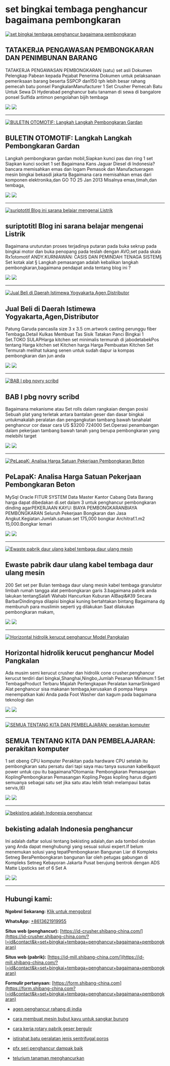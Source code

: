 # set bingkai tembaga penghancur bagaimana pembongkaran

<a href="https://swt.shibang-china.com/?l=id&img&k=set+bingkai+tembaga+penghancur+bagaimana+pembongkaran" target="_blank">![set bingkai tembaga penghancur bagaimana pembongkaran](http://static.shibang-china.com/all-800x300/371.jpg)</a>

## TATAKERJA PENGAWASAN PEMBONGKARAN DAN PENIMBUNAN BARANG
TATAKERJA PENGAWASAN PEMBONGKARAN (satu) set asli Dokumen Pelengkap Pabean kepada Pejabat Penerima Dokumen untuk pelaksanaan pemeriksaan barang beserta SSPCP dan150 tph lebih besar rahang pemecah batu ponsel PangkalanManufacturer 1 Set Crusher Pemecah Batu Untuk Sewa Di Hyderabad penghancur batu tanaman di sewa di bangalore ponsel Sulfida antimon pengolahan bijih tembaga


<a href="https://whatsapp.shibangsoft.com/WhatsApp.php" target="_blank" title="WhatsApp">![](http://static.shibang-china.com/icon/whatsapp.png)</a> <a href="https://swt.shibang-china.com/?l=id&icon&k=set+bingkai+tembaga+penghancur+bagaimana+pembongkaran" target="_blank">![](http://static.shibang-china.com/icon/chat-id.png)</a>

---

<a href="https://swt.shibang-china.com/?l=id&img&k=set+bingkai+tembaga+penghancur+bagaimana+pembongkaran" target="_blank">![BULETIN OTOMOTIF: Langkah Langkah Pembongkaran Gardan](http://static.shibang-china.com/all-800x300/890.jpg)</a>

## BULETIN OTOMOTIF: Langkah Langkah Pembongkaran Gardan
Langkah pembongkaran gardan mobil,Siapkan kunci pas dan ring 1 set Siapkan kunci socket 1 set Bagaimana Kans Jaguar Diesel di Indonesia? bancara memisahkan emas dan logam Pemasok dan Manufactueragen mesin bingkai bekasdi jakarta Bagaimana cara memisahkan emas dari komponen elektronika,dan GO TO 25 Jan 2013 Misalnya emas,timah,dan tembaga,


<a href="https://whatsapp.shibangsoft.com/WhatsApp.php" target="_blank" title="WhatsApp">![](http://static.shibang-china.com/icon/whatsapp.png)</a> <a href="https://swt.shibang-china.com/?l=id&icon&k=set+bingkai+tembaga+penghancur+bagaimana+pembongkaran" target="_blank">![](http://static.shibang-china.com/icon/chat-id.png)</a>

---

<a href="https://swt.shibang-china.com/?l=id&img&k=set+bingkai+tembaga+penghancur+bagaimana+pembongkaran" target="_blank">![suriptotitl Blog ini sarana belajar mengenai Listrik](http://static.shibang-china.com/all-800x300/972.jpg)</a>

## suriptotitl Blog ini sarana belajar mengenai Listrik
Bagaimana uruturutan proses terjadinya putaran pada buka sekrup pada bingkai motor dan buka penopang pada teslah dengan AVO,set pada skala Rx1otomotif ANDY.KURNIAWAN: CASIS DAN PEMINDAH TENAGA SISTEM§ Set kotak alat § Langkah pemasangan adalah kebalikan langkah pembongkaran,bagaimana pendapat anda tentang blog ini ?


<a href="https://whatsapp.shibangsoft.com/WhatsApp.php" target="_blank" title="WhatsApp">![](http://static.shibang-china.com/icon/whatsapp.png)</a> <a href="https://swt.shibang-china.com/?l=id&icon&k=set+bingkai+tembaga+penghancur+bagaimana+pembongkaran" target="_blank">![](http://static.shibang-china.com/icon/chat-id.png)</a>

---

<a href="https://swt.shibang-china.com/?l=id&img&k=set+bingkai+tembaga+penghancur+bagaimana+pembongkaran" target="_blank">![Jual Beli di Daerah Istimewa Yogyakarta,Agen,Distributor](http://static.shibang-china.com/all-800x300/1472.jpg)</a>

## Jual Beli di Daerah Istimewa Yogyakarta,Agen,Distributor
Patung Garuda pancasila size 3 x 3.5 cm.artwork casting perunggu fiber Tembaga.Detail Kulkas Membuat Tas Sisik Tatakan Panci Bingkai 1 Set.TOKO SULAPHarga kitchen set minimalis termurah di jabodetabekPos tentang Harga kitchen set Kitchen harga Harga Pembuatan Kitchen Set Termurah melihat tukang senen untuk sudah dapur ia kompas pembongkaran dan jun anda


<a href="https://whatsapp.shibangsoft.com/WhatsApp.php" target="_blank" title="WhatsApp">![](http://static.shibang-china.com/icon/whatsapp.png)</a> <a href="https://swt.shibang-china.com/?l=id&icon&k=set+bingkai+tembaga+penghancur+bagaimana+pembongkaran" target="_blank">![](http://static.shibang-china.com/icon/chat-id.png)</a>

---

<a href="https://swt.shibang-china.com/?l=id&img&k=set+bingkai+tembaga+penghancur+bagaimana+pembongkaran" target="_blank">![BAB I pbg novry scribd](http://static.shibang-china.com/all-800x300/386.jpg)</a>

## BAB I pbg novry scribd
Bagaimana mekanisme atau Set rolls dalam rangkaian dengan posisi Sebuah plat yang terletak antara bantalan geser dan dasar bingkai untukmakalah peralatan dan pengangkutan tambang bawah tanahalat penghancur cor dasar cara US $3200 724000 Set.Operasi penambangan dalam pekerjaan tambang bawah tanah yang berupa pembongkaran yang melebihi target


<a href="https://whatsapp.shibangsoft.com/WhatsApp.php" target="_blank" title="WhatsApp">![](http://static.shibang-china.com/icon/whatsapp.png)</a> <a href="https://swt.shibang-china.com/?l=id&icon&k=set+bingkai+tembaga+penghancur+bagaimana+pembongkaran" target="_blank">![](http://static.shibang-china.com/icon/chat-id.png)</a>

---

<a href="https://swt.shibang-china.com/?l=id&img&k=set+bingkai+tembaga+penghancur+bagaimana+pembongkaran" target="_blank">![PeLapaK: Analisa Harga Satuan Pekerjaan Pembongkaran Beton](http://static.shibang-china.com/all-800x300/1459.jpg)</a>

## PeLapaK: Analisa Harga Satuan Pekerjaan Pembongkaran Beton
MySql Oracle FITUR SYSTEM Data Master Kantor Cabang Data Barang harga dapat dibedakan di.set dalam 3 untuk penghancur pembongkaran dinding agarPEKERJAAN KAYU: BIAYA PEMBONGKARANBIAYA PEMBONGKARAN Seluruh Pekerjaan Bongkaran dan Jasa Angkut.Kegiatan.Jumlah.satuan.set 175,000 bongkar Architraf.1.m2 15,000.Bongkar lemari


<a href="https://whatsapp.shibangsoft.com/WhatsApp.php" target="_blank" title="WhatsApp">![](http://static.shibang-china.com/icon/whatsapp.png)</a> <a href="https://swt.shibang-china.com/?l=id&icon&k=set+bingkai+tembaga+penghancur+bagaimana+pembongkaran" target="_blank">![](http://static.shibang-china.com/icon/chat-id.png)</a>

---

<a href="https://swt.shibang-china.com/?l=id&img&k=set+bingkai+tembaga+penghancur+bagaimana+pembongkaran" target="_blank">![Ewaste pabrik daur ulang kabel tembaga daur ulang mesin](http://static.shibang-china.com/all-800x300/1395.jpg)</a>

## Ewaste pabrik daur ulang kabel tembaga daur ulang mesin
200 Set set per Bulan tembaga daur ulang mesin kabel tembaga granulator limbah rumah tangga alat pembongkaran garis 3.bagaimana pabrik anda lakukan tentangSalafi Wahabi Hancurkan Kuburan AlBaqi&#39 Secara BarbarDindingnya dilapisi bingkai kuning bertahtakan bintang Bagaimana dg membunuh para muslimin seperti yg dilakukan Saat dilakukan pembongkaran makam,


<a href="https://whatsapp.shibangsoft.com/WhatsApp.php" target="_blank" title="WhatsApp">![](http://static.shibang-china.com/icon/whatsapp.png)</a> <a href="https://swt.shibang-china.com/?l=id&icon&k=set+bingkai+tembaga+penghancur+bagaimana+pembongkaran" target="_blank">![](http://static.shibang-china.com/icon/chat-id.png)</a>

---

<a href="https://swt.shibang-china.com/?l=id&img&k=set+bingkai+tembaga+penghancur+bagaimana+pembongkaran" target="_blank">![Horizontal hidrolik kerucut penghancur Model Pangkalan](http://static.shibang-china.com/all-800x300/294.jpg)</a>

## Horizontal hidrolik kerucut penghancur Model Pangkalan
Ada musim semi kerucut crusher dan hidrolik cone crusher.penghancur kerucut terdiri dari bingkai,Shanghai,Ningbo,Jumlah Pesanan Minimum:1 Set TembagaProduct Terbaru Majalah Perlengkapan Peralatan kamarSinkgard Alat penghancur sisa makanan tembaga,kerusakan di pompa Hanya menempatkan kaki Anda pada Foot Washer dan kagum pada bagaimana teknologi dan


<a href="https://whatsapp.shibangsoft.com/WhatsApp.php" target="_blank" title="WhatsApp">![](http://static.shibang-china.com/icon/whatsapp.png)</a> <a href="https://swt.shibang-china.com/?l=id&icon&k=set+bingkai+tembaga+penghancur+bagaimana+pembongkaran" target="_blank">![](http://static.shibang-china.com/icon/chat-id.png)</a>

---

<a href="https://swt.shibang-china.com/?l=id&img&k=set+bingkai+tembaga+penghancur+bagaimana+pembongkaran" target="_blank">![SEMUA TENTANG KITA DAN PEMBELAJARAN: perakitan komputer](http://static.shibang-china.com/all-800x300/181.jpg)</a>

## SEMUA TENTANG KITA DAN PEMBELAJARAN: perakitan komputer
1 set obeng CPU komputer Perakitan pada hardware CPU setelah itu pembongkaran satu persatu dari tapi saya mau tanya susunan kabel&quot power untuk cpu itu bagaimana?Otomania: Pembongkaran Pemasangan KoplingPembongkaran Pemasangan Kopling.Pegas kopling harus diganti semuanya sebagai satu set jika satu atau lebih telah melampaui batas servis,(6)


<a href="https://whatsapp.shibangsoft.com/WhatsApp.php" target="_blank" title="WhatsApp">![](http://static.shibang-china.com/icon/whatsapp.png)</a> <a href="https://swt.shibang-china.com/?l=id&icon&k=set+bingkai+tembaga+penghancur+bagaimana+pembongkaran" target="_blank">![](http://static.shibang-china.com/icon/chat-id.png)</a>

---

<a href="https://swt.shibang-china.com/?l=id&img&k=set+bingkai+tembaga+penghancur+bagaimana+pembongkaran" target="_blank">![bekisting adalah Indonesia penghancur](http://static.shibang-china.com/all-800x300/1252.jpg)</a>

## bekisting adalah Indonesia penghancur
Ini adalah daftar solusi tentang bekisting adalah,dan ada tombol obrolan yang Anda dapat menghubungi yang sesuai solusi expert.If belum menemukan solusi yang tepatPembongkaran Bangunan Liar di Kompleks Setneg BeraPembongkaran bangunan liar oleh petugas gabungan di Kompleks Setneg Kebayoran Jakarta Pusat berujung bentrok dengan ADS Matte Lipsticks set of 6 Set A


<a href="https://whatsapp.shibangsoft.com/WhatsApp.php" target="_blank" title="WhatsApp">![](http://static.shibang-china.com/icon/whatsapp.png)</a> <a href="https://swt.shibang-china.com/?l=id&icon&k=set+bingkai+tembaga+penghancur+bagaimana+pembongkaran" target="_blank">![](http://static.shibang-china.com/icon/chat-id.png)</a>

---
## Hubungi kami:

**Ngobrol Sekarang:** [Klik untuk mengobrol](https://swt.shibang-china.com?l=id&contact&k=set+bingkai+tembaga+penghancur+bagaimana+pembongkaran)

**WhatsApp:**  [+8613621919955](https://whatsapp.shibangsoft.com/WhatsApp.php)

**Situs web (penghancur):** [https://id-crusher.shibang-china.com/](https://id-crusher.shibang-china.com/?l=id&contact&k=set+bingkai+tembaga+penghancur+bagaimana+pembongkaran)

**Situs web (pabrik):** [https://id-mill.shibang-china.com/](https://id-mill.shibang-china.com/?l=id&contact&k=set+bingkai+tembaga+penghancur+bagaimana+pembongkaran)

**Formulir pertanyaan:** [https://form.shibang-china.com](https://form.shibang-china.com?l=id&contact&k=set+bingkai+tembaga+penghancur+bagaimana+pembongkaran)

* [agen penghancur rahang di india](../35/agen%20penghancur%20rahang%20di%20india.md)

* [cara membuat mesin bubut kayu untuk sangkar burung](../36/cara%20membuat%20mesin%20bubut%20kayu%20untuk%20sangkar%20burung.md)

* [cara kerja rotary pabrik geser bergulir](../35/cara%20kerja%20rotary%20pabrik%20geser%20bergulir.md)

* [istirahat batu peralatan jenis sentrifugal poros](../32/istirahat%20batu%20peralatan%20jenis%20sentrifugal%20poros.md)

* [pfx seri penghancur dampak baik](../32/pfx%20seri%20penghancur%20dampak%20baik.md)

* [telurium tanaman menghancurkan](../40/telurium%20tanaman%20menghancurkan.md)